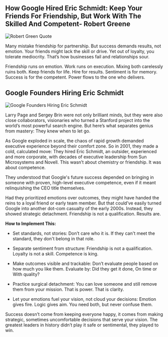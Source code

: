 ## How Google Hired Eric Schmidt: Keep Your Friends For Friendship, But Work With The Skilled And Competent- Robert Greene

![Robert Green Quote](https://agunechembaekene.wordpress.com/wp-content/uploads/2025/04/unnamed.jpg?w=300)

Many mistake friendship for partnership. But success demands results, not emotion. Your friends might lack the skill or drive. Yet out of loyalty, you tolerate mediocrity. That’s how businesses fail and relationships sour.

Friendship runs on emotion. Work runs on execution. Mixing both carelessly ruins both. Keep friends for life. Hire for results. Sentiment is for memory. Success is for the competent. Power flows to the one who delivers.


## Google Founders Hiring Eric Schmidt

![Google Founders Hiring Eric Schmidt](https://agunechembaekene.wordpress.com/wp-content/uploads/2025/04/unnamed-1.jpg?w=300)

Larry Page and Sergey Brin were not only brilliant minds, but they were also close collaborators, visionaries who turned a Stanford project into the world’s most powerful search engine.
But here’s what separates genius from mastery: They knew when to let go.

As Google exploded in scale, the chaos of rapid growth demanded executive experience beyond their comfort zone. So in 2001, they made a cold, calculated move: They hired Eric Schmidt, an outsider, experienced and more corporate, with decades of executive leadership from Sun Microsystems and Novell. This wasn’t about chemistry or friendship. It was about competence.

They understood that Google's future success depended on bringing in someone with proven, high-level executive competence, even if it meant relinquishing the CEO title themselves.

Had they prioritized emotions over outcomes, they might have handed the reins to a loyal friend or early team member. But that could’ve easily turned Google into another dot-com casualty of the early 2000s. Instead, they showed strategic detachment.
Friendship is not a qualification. Results are.

**How to Implement This:**
- Set standards, not stories: Don’t care who it is. If they can't meet the standard, they don't belong in that role.

- Separate sentiment from structure: Friendship is not a qualification. Loyalty is not a skill. Competence is king.

- Make outcomes visible and trackable: Don’t evaluate people based on how much you like them. Evaluate by: Did they get it done, On time or With quality?

- Practice surgical detachment: You can love someone and still remove them from your mission. That is power. That is clarity.

- Let your emotions fuel your vision, not cloud your decisions: Emotion gives fire. Logic gives aim. You need both, but never confuse them.

Success doesn’t come from keeping everyone happy, it comes from making strategic, sometimes uncomfortable decisions that serve your vision. The greatest leaders in history didn’t play it safe or sentimental, they played to win.
